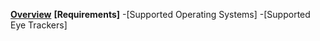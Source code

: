 **[Overview](https://github.com/JuliusSweetland/OptiKey/wiki)**
**[Requirements]**
-[Supported Operating Systems]
-[Supported Eye Trackers]